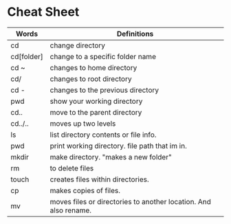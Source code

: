 # **Cheat Sheet**






| Words  | Definitions | 
| ------------- | ------------- |
| cd  | change directory  |
| cd[folder] | change to a specific folder name
| cd ~ | changes to home directory
| cd/ | changes to root directory
| cd - | changes to the previous directory
| pwd  | show your working directory
| cd.. | move to the parent directory
| cd../.. | moves up two levels
| ls | list directory contents or file info.
| pwd | print working directory. file path that im in.
| mkdir | make directory. "makes a new folder"
| rm | to delete files
| touch | creates files within directories.
| cp | makes copies of files.
| mv | moves files or directories to another location. And also rename.

